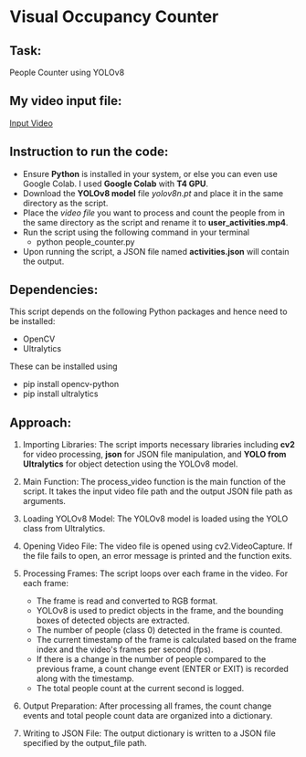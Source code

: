 # Visual Occupancy Counter

## Task: 
People Counter using YOLOv8

## My video input file:
[Input Video](https://drive.google.com/file/d/1MR3zPqQX2qtoIYyjxgUyE8qr8dLElc-D/view?usp=sharing)

## Instruction to run the code:
- Ensure **Python** is installed in your system, or else you can even use Google Colab. I used **Google Colab** with **T4 GPU**.
- Download the **YOLOv8 model** file *yolov8n.pt* and place it in the same directory as the script.
- Place the *video file* you want to process and count the people from in the same directory as the script and rename it to **user_activities.mp4**.
- Run the script using the following command in your terminal
    - python people_counter.py
- Upon running the script, a JSON file named **activities.json** will contain the output.

## Dependencies:
This script depends on the following Python packages and hence need to be installed:
- OpenCV
- Ultralytics

These can be installed using
- pip install opencv-python
- pip install ultralytics

## Approach:
1. Importing Libraries: The script imports necessary libraries including **cv2** for video processing, **json** for JSON file manipulation, and **YOLO from Ultralytics** for object detection using the YOLOv8 model.

2. Main Function: The process_video function is the main function of the script. It takes the input video file path and the output JSON file path as arguments.

3. Loading YOLOv8 Model: The YOLOv8 model is loaded using the YOLO class from Ultralytics.

4. Opening Video File: The video file is opened using cv2.VideoCapture. If the file fails to open, an error message is printed and the function exits.

5. Processing Frames: The script loops over each frame in the video. For each frame:
    - The frame is read and converted to RGB format.
    - YOLOv8 is used to predict objects in the frame, and the bounding boxes of detected objects are extracted.
    - The number of people (class 0) detected in the frame is counted.
    - The current timestamp of the frame is calculated based on the frame index and the video's frames per second (fps).
    - If there is a change in the number of people compared to the previous frame, a count change event (ENTER or EXIT) is recorded along with the timestamp.
    - The total people count at the current second is logged.

6. Output Preparation: After processing all frames, the count change events and total people count data are organized into a dictionary.

7. Writing to JSON File: The output dictionary is written to a JSON file specified by the output_file path.

